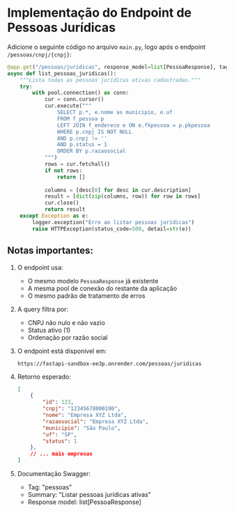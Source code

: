 # Implementação do Endpoint de Pessoas Jurídicas

Adicione o seguinte código no arquivo `main.py`, logo após o endpoint `/pessoas/cnpj/{cnpj}`:

```python
@app.get("/pessoas/juridicas", response_model=list[PessoaResponse], tags=["pessoas"], summary="Listar pessoas jurídicas ativas")
async def list_pessoas_juridicas():
    """Lista todas as pessoas jurídicas ativas cadastradas."""
    try:
        with pool.connection() as conn:
            cur = conn.cursor()
            cur.execute("""
                SELECT p.*, e.nome as municipio, e.uf
                FROM f_pessoa p
                LEFT JOIN f_endereco e ON e.fkpessoa = p.pkpessoa
                WHERE p.cnpj IS NOT NULL
                AND p.cnpj != ''
                AND p.status = 1
                ORDER BY p.razaosocial
            """)
            rows = cur.fetchall()
            if not rows:
                return []
            
            columns = [desc[0] for desc in cur.description]
            result = [dict(zip(columns, row)) for row in rows]
            cur.close()
            return result
    except Exception as e:
        logger.exception("Erro ao listar pessoas jurídicas")
        raise HTTPException(status_code=500, detail=str(e))
```

## Notas importantes:

1. O endpoint usa:
   - O mesmo modelo `PessoaResponse` já existente
   - A mesma pool de conexão do restante da aplicação
   - O mesmo padrão de tratamento de erros

2. A query filtra por:
   - CNPJ não nulo e não vazio
   - Status ativo (1)
   - Ordenação por razão social

3. O endpoint está disponível em:
   ```
   https://fastapi-sandbox-ee3p.onrender.com/pessoas/juridicas
   ```

4. Retorno esperado:
   ```json
   [
       {
           "id": 123,
           "cnpj": "12345678000190",
           "nome": "Empresa XYZ Ltda",
           "razaosocial": "Empresa XYZ Ltda",
           "municipio": "São Paulo",
           "uf": "SP",
           "status": 1
       },
       // ... mais empresas
   ]
   ```

5. Documentação Swagger:
   - Tag: "pessoas"
   - Summary: "Listar pessoas jurídicas ativas"
   - Response model: list[PessoaResponse]